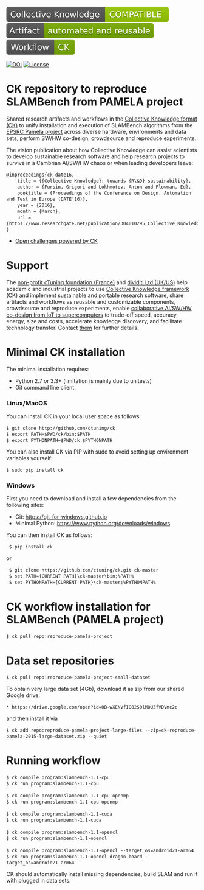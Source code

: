 [![compatibility](https://github.com/ctuning/ck-guide-images/blob/master/ck-compatible.svg)](https://github.com/ctuning/ck)
[![automation](https://github.com/ctuning/ck-guide-images/blob/master/ck-artifact-automated-and-reusable.svg)](http://cTuning.org/ae)
[![workflow](https://github.com/ctuning/ck-guide-images/blob/master/ck-workflow.svg)](http://cKnowledge.org)

[![DOI](https://zenodo.org/badge/33438048.svg)](https://zenodo.org/badge/latestdoi/33438048)
[![License](https://img.shields.io/badge/License-BSD%203--Clause-blue.svg)](https://opensource.org/licenses/BSD-3-Clause)

CK repository to reproduce SLAMBench from PAMELA project
========================================================

Shared research artifacts and workflows 
in the [Collective Knowledge format (CK)](http://cKnowledge.org)
to unify installation and execution of SLAMBench algorithms 
from the [EPSRC Pamela project](http://apt.cs.manchester.ac.uk/projects/PAMELA)
across diverse hardware, environments and data sets, 
perform SW/HW co-design, crowdsource and reproduce experiments.

The vision publication about how Collective Knowledge
can assist scientists to develop sustainable research software 
and help research projects to survive in a Cambrian AI/SW/HW chaos
or when leading developers leave:


```
@inproceedings{ck-date16,
    title = {{Collective Knowledge}: towards {R\&D} sustainability},
    author = {Fursin, Grigori and Lokhmotov, Anton and Plowman, Ed},
    booktitle = {Proceedings of the Conference on Design, Automation and Test in Europe (DATE'16)},
    year = {2016},
    month = {March},
    url = {https://www.researchgate.net/publication/304010295_Collective_Knowledge_Towards_RD_Sustainability}
}
```

* [Open challenges powered by CK](https://github.com/ctuning/ck/wiki/Research-and-development-challenges)

Support
=======
The [non-profit cTuning foundation (France)](http://cTuning.org)
and [dividiti Ltd (UK/US)](http://dividiti.com)
help academic and industrial projects to use
[Collective Knowledge framework (CK)](http://cKnowledge.org) and implement sustainable
and portable research software, share artifacts and workflows as reusable and
customizable components, crowdsource and reproduce experiments,
enable [collaborative AI/SW/HW co-design from IoT to supercomputers](http://cKnowledge.org/ai)
to trade-off speed, accuracy, energy, size and costs,
accelerate knowledge discovery, and facilitate technology transfer.
Contact [them](mailto:grigori.fursin@ctuning.org;anton@dividiti.com) 
for further details.

Minimal CK installation
=======================

The minimal installation requires:

* Python 2.7 or 3.3+ (limitation is mainly due to unitests)
* Git command line client.

### Linux/MacOS

You can install CK in your local user space as follows:

```
$ git clone http://github.com/ctuning/ck
$ export PATH=$PWD/ck/bin:$PATH
$ export PYTHONPATH=$PWD/ck:$PYTHONPATH
```

You can also install CK via PIP with sudo to avoid setting up environment variables yourself:

```
$ sudo pip install ck
```

### Windows

First you need to download and install a few dependencies from the following sites:

* Git: https://git-for-windows.github.io
* Minimal Python: https://www.python.org/downloads/windows

You can then install CK as follows:
```
 $ pip install ck
```

or


```
 $ git clone https://github.com/ctuning/ck.git ck-master
 $ set PATH={CURRENT PATH}\ck-master\bin;%PATH%
 $ set PYTHONPATH={CURRENT PATH}\ck-master;%PYTHONPATH%
```

CK workflow installation for SLAMBench (PAMELA project)
=======================================================

```
$ ck pull repo:reproduce-pamela-project
```

Data set repositories
=====================

```
$ ck pull repo:reproduce-pamela-project-small-dataset
```

To obtain very large data set (4Gb), download it as zip
from our shared Google drive:

```
* https://drive.google.com/open?id=0B-wXENVfIO82S0lMQUZfVDVmc2c
```

and then install it via

```
$ ck add repo:reproduce-pamela-project-large-files --zip=ck-reproduce-pamela-2015-large-dataset.zip --quiet
```

Running workflow
================

```
$ ck compile program:slambench-1.1-cpu
$ ck run program:slambench-1.1-cpu

$ ck compile program:slambench-1.1-cpu-openmp
$ ck run program:slambench-1.1-cpu-openmp

$ ck compile program:slambench-1.1-cuda
$ ck run program:slambench-1.1-cuda

$ ck compile program:slambench-1.1-opencl
$ ck run program:slambench-1.1-opencl

$ ck compile program:slambench-1.1-opencl --target_os=android21-arm64
$ ck run program:slambench-1.1-opencl-dragon-board --target_os=android21-arm64
```

CK should automatically install missing dependencies, build SLAM and run it with plugged in data sets.
